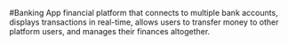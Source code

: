 #Banking App
financial platform that connects to multiple bank accounts, displays transactions in real-time, allows users to transfer money to other platform users, and manages their finances altogether.

